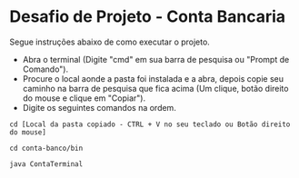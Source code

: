 # Desafio de Projeto - Conta Bancaria

Segue instruções abaixo de como executar o projeto.

- Abra o terminal (Digite "cmd" em sua barra de pesquisa ou "Prompt de Comando").
- Procure o local aonde a pasta foi instalada e a abra, depois copie seu caminho na barra de pesquisa que fica acima (Um clique, botão direito do mouse e clique em "Copiar").
- Digite os seguintes comandos na ordem.
```
cd [Local da pasta copiado - CTRL + V no seu teclado ou Botão direito do mouse]

cd conta-banco/bin

java ContaTerminal
```
